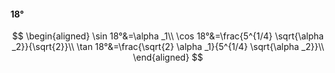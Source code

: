#### 18°

$$
\begin{aligned}
\sin 18°&=\alpha _1\\
\cos 18°&=\frac{5^{1/4} \sqrt{\alpha _2}}{\sqrt{2}}\\
\tan 18°&=\frac{\sqrt{2} \alpha _1}{5^{1/4} \sqrt{\alpha _2}}\\
\end{aligned}
$$

